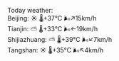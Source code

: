 Today weather:  
Beijing: ☀️   🌡️+37°C 🌬️↗15km/h  
Tianjin: ⛅️  🌡️+33°C 🌬️←19km/h  
Shijiazhuang: ⛅️  🌡️+39°C 🌬️↙7km/h  
Tangshan: ☀️   🌡️+35°C 🌬️↖4km/h  
